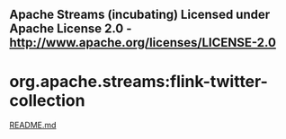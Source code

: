 Apache Streams (incubating)
Licensed under Apache License 2.0 - http://www.apache.org/licenses/LICENSE-2.0
--------------------------------------------------------------------------------

org.apache.streams:flink-twitter-collection
===========================================

[README.md](src/site/markdown/index.md "README")
